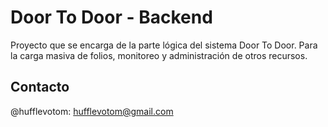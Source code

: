 # Door To Door - Backend

Proyecto que se encarga de la parte lógica del sistema Door To Door. Para la carga masiva de folios, monitoreo y administración de otros recursos.

## Contacto

@hufflevotom: hufflevotom@gmail.com

